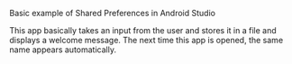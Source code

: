 Basic example of Shared Preferences in Android Studio

This app basically takes an input from the user and stores it in a file and displays a welcome message.
The next time this app is opened, the same name appears automatically.
